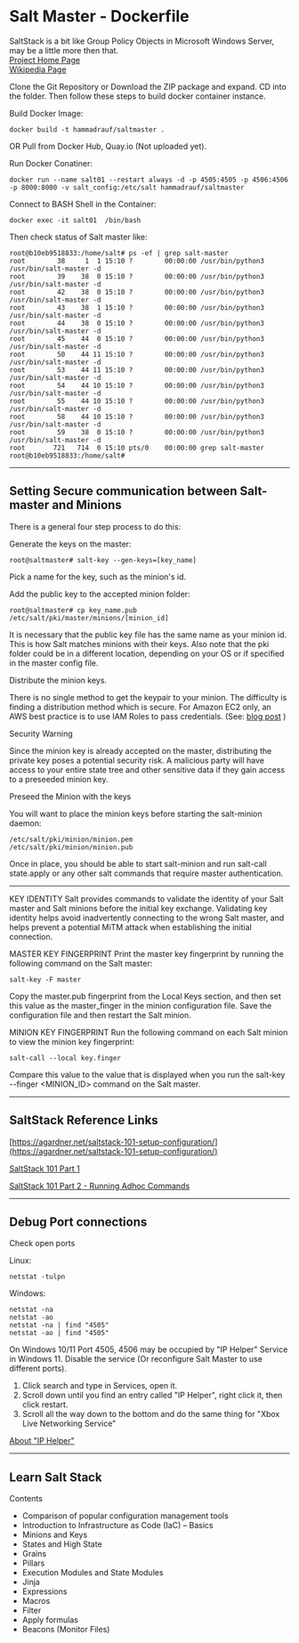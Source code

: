 # Salt Master - Dockerfile

SaltStack is a bit like Group Policy Objects in Microsoft Windows Server, may be a little more then that.<br/>
[Project Home Page](https://saltproject.io/)<br/>
[Wikipedia Page](https://en.wikipedia.org/wiki/Salt_(software)) <br/>

Clone the Git Repository or Download the ZIP package and expand. CD into the folder. Then follow these steps to build docker container instance.

Build Docker Image:
```
docker build -t hammadrauf/saltmaster .
```
OR Pull from Docker Hub, Quay.io (Not uploaded yet).

Run Docker Conatiner:
```
docker run --name salt01 --restart always -d -p 4505:4505 -p 4506:4506 -p 8000:8000 -v salt_config:/etc/salt hammadrauf/saltmaster
```

Connect to BASH Shell in the Container:
```
docker exec -it salt01  /bin/bash
```

Then check status of Salt master like:

```
root@b10eb9518833:/home/salt# ps -ef | grep salt-master
root        38     1  1 15:10 ?        00:00:00 /usr/bin/python3 /usr/bin/salt-master -d
root        39    38  0 15:10 ?        00:00:00 /usr/bin/python3 /usr/bin/salt-master -d
root        42    38  0 15:10 ?        00:00:00 /usr/bin/python3 /usr/bin/salt-master -d
root        43    38  1 15:10 ?        00:00:00 /usr/bin/python3 /usr/bin/salt-master -d
root        44    38  0 15:10 ?        00:00:00 /usr/bin/python3 /usr/bin/salt-master -d
root        45    44  0 15:10 ?        00:00:00 /usr/bin/python3 /usr/bin/salt-master -d
root        50    44 11 15:10 ?        00:00:00 /usr/bin/python3 /usr/bin/salt-master -d
root        53    44 11 15:10 ?        00:00:00 /usr/bin/python3 /usr/bin/salt-master -d
root        54    44 10 15:10 ?        00:00:00 /usr/bin/python3 /usr/bin/salt-master -d
root        55    44 10 15:10 ?        00:00:00 /usr/bin/python3 /usr/bin/salt-master -d
root        58    44 10 15:10 ?        00:00:00 /usr/bin/python3 /usr/bin/salt-master -d
root        59    38  0 15:10 ?        00:00:00 /usr/bin/python3 /usr/bin/salt-master -d
root       721   714  0 15:10 pts/0    00:00:00 grep salt-master
root@b10eb9518833:/home/salt#
```

----

## Setting Secure communication between Salt-master and Minions

There is a general four step process to do this:

Generate the keys on the master:
```
root@saltmaster# salt-key --gen-keys=[key_name]
```

Pick a name for the key, such as the minion's id.

Add the public key to the accepted minion folder:

```
root@saltmaster# cp key_name.pub /etc/salt/pki/master/minions/[minion_id]
```

It is necessary that the public key file has the same name as your minion id. This is how Salt matches minions with their keys. Also note that the pki folder could be in a different location, depending on your OS or if specified in the master config file.

Distribute the minion keys.

There is no single method to get the keypair to your minion. The difficulty is finding a distribution method which is secure. For Amazon EC2 only, an AWS best practice is to use IAM Roles to pass credentials. (See: [blog post](https://aws.amazon.com/blogs/security/using-iam-roles-to-distribute-non-aws-credentials-to-your-ec2-instances/) )

Security Warning

Since the minion key is already accepted on the master, distributing the private key poses a potential security risk. A malicious party will have access to your entire state tree and other sensitive data if they gain access to a preseeded minion key.

Preseed the Minion with the keys

You will want to place the minion keys before starting the salt-minion daemon:

```
/etc/salt/pki/minion/minion.pem
/etc/salt/pki/minion/minion.pub
```

Once in place, you should be able to start salt-minion and run salt-call state.apply or any other salt commands that require master authentication.

----

KEY IDENTITY
Salt provides commands to validate the identity of your Salt master and Salt minions before the initial key exchange. Validating key identity helps avoid inadvertently connecting to the wrong Salt master, and helps prevent a potential MiTM attack when establishing the initial connection.

MASTER KEY FINGERPRINT
Print the master key fingerprint by running the following command on the Salt master:
```
salt-key -F master
```

Copy the master.pub fingerprint from the Local Keys section, and then set this value as the master_finger in the minion configuration file. Save the configuration file and then restart the Salt minion.

MINION KEY FINGERPRINT
Run the following command on each Salt minion to view the minion key fingerprint:

```
salt-call --local key.finger
```
Compare this value to the value that is displayed when you run the salt-key --finger <MINION_ID> command on the Salt master.

----

## SaltStack Reference Links

[https://agardner.net/saltstack-101-setup-configuration/](https://agardner.net/saltstack-101-setup-configuration/)

[SaltStack 101 Part 1](https://bencane.com/2013/09/03/getting-started-with-saltstack-by-example-automatically-installing-nginx/)

[SaltStack 101 Part 2 - Running Adhoc Commands](https://bencane.com/2013/09/23/remote-command-execution-with-saltstack/)


----

## Debug Port connections

Check open ports

Linux:
```
netstat -tulpn
```

Windows:
```
netstat -na
netstat -ao
netstat -na | find "4505"
netstat -ao | find "4505"
```

On Windows 10/11 Port 4505, 4506 may be occupied by "IP Helper" Service in Windows 11. Disable the service (Or reconfigure Salt Master to use different ports).

1. Click search and type in Services, open it.
2. Scroll down until you find an entry called "IP Helper", right click it, then click restart.
3. Scroll all the way down to the bottom and do the same thing for "Xbox Live Networking Service"

[About "IP Helper"](https://docs.microsoft.com/en-us/windows-hardware/drivers/network/ip-helper)

----

## Learn Salt Stack

Contents
- Comparison of popular configuration management tools
- Introduction to Infrastructure as Code (IaC) – Basics
- Minions and Keys
- States and High State
- Grains
- Pillars
- Execution Modules and State Modules
- Jinja
- Expressions
- Macros
- Filter
- Apply formulas
- Beacons (Monitor Files)



